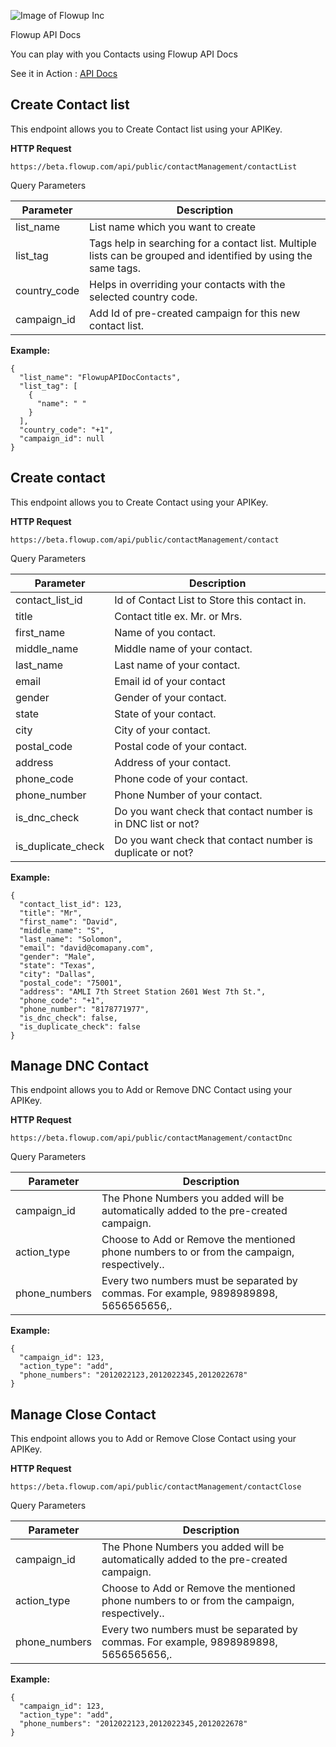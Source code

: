 ![Image of Flowup Inc](https://flowup.com/img/logo-black.png)

Flowup API Docs

You can play with you Contacts using Flowup API Docs

See it in Action : [API Docs](https://flowup.com/apidocs?utm_source=github&utm_medium=readme)

## Create Contact list
This endpoint allows you to Create Contact list using your APIKey.

**HTTP Request**
```
https://beta.flowup.com​/api​/public​/contactManagement​/contactList
```

Query Parameters

Parameter | Description
------------ | -------------
list_name | List name which you want to create
list_tag | Tags help in searching for a contact list. Multiple lists can be grouped and identified by using the same tags.
country_code | Helps in overriding your contacts with the selected country code.
campaign_id | Add Id of pre-created campaign for this new contact list.

**Example:**

```
{
  "list_name": "FlowupAPIDocContacts",
  "list_tag": [
    {
      "name": " "
    }
  ],
  "country_code": "+1",
  "campaign_id": null
}
```

## Create contact
This endpoint allows you to Create Contact using your APIKey.

**HTTP Request**
```
https://beta.flowup.com​/​api​/public​/contactManagement​/contact
```

Query Parameters

Parameter | Description
------------ | -------------
contact_list_id | Id of Contact List to Store this contact in.
title | Contact title ex. Mr. or Mrs.
first_name | Name of you contact.
middle_name | Middle name of your contact.
last_name | Last name of your contact.
email | Email id of your contact
gender | Gender of your contact. 
state | State of your contact.
city | City of your contact.
postal_code | Postal code of your contact.
address | Address of your contact.
phone_code | Phone code of your contact.
phone_number | Phone Number of your contact.
is_dnc_check | Do you want check that contact number is in DNC list or not?
is_duplicate_check | Do you want check that contact number is duplicate or not?

**Example:**
```
{
  "contact_list_id": 123,
  "title": "Mr",
  "first_name": "David",
  "middle_name": "S",
  "last_name": "Solomon",
  "email": "david@comapany.com",
  "gender": "Male",
  "state": "Texas",
  "city": "Dallas",
  "postal_code": "75001",
  "address": "AMLI 7th Street Station 2601 West 7th St.",
  "phone_code": "+1",
  "phone_number": "8178771977",
  "is_dnc_check": false,
  "is_duplicate_check": false
}
```

## Manage DNC Contact
This endpoint allows you to Add or Remove DNC Contact using your APIKey.

**HTTP Request**
```
https://beta.flowup.com​/api​/public​/contactManagement​/contactDnc
```

Query Parameters

Parameter | Description
------------ | -------------
campaign_id | The Phone Numbers you added will be automatically added to the pre-created campaign.
action_type | Choose to Add or Remove the mentioned phone numbers to or from the campaign, respectively..
phone_numbers | Every two numbers must be separated by commas. For example, 9898989898, 5656565656,.

**Example:**
```
{
  "campaign_id": 123,
  "action_type": "add",
  "phone_numbers": "2012022123,2012022345,2012022678"
}
```

## Manage Close Contact
This endpoint allows you to Add or Remove Close Contact using your APIKey.

**HTTP Request**
```
https://beta.flowup.com​/​api​/public​/contactManagement​/contactClose
```

Query Parameters

Parameter | Description
------------ | -------------
campaign_id | The Phone Numbers you added will be automatically added to the pre-created campaign.
action_type | Choose to Add or Remove the mentioned phone numbers to or from the campaign, respectively..
phone_numbers | Every two numbers must be separated by commas. For example, 9898989898, 5656565656,.

**Example:**
```
{
  "campaign_id": 123,
  "action_type": "add",
  "phone_numbers": "2012022123,2012022345,2012022678"
}
```